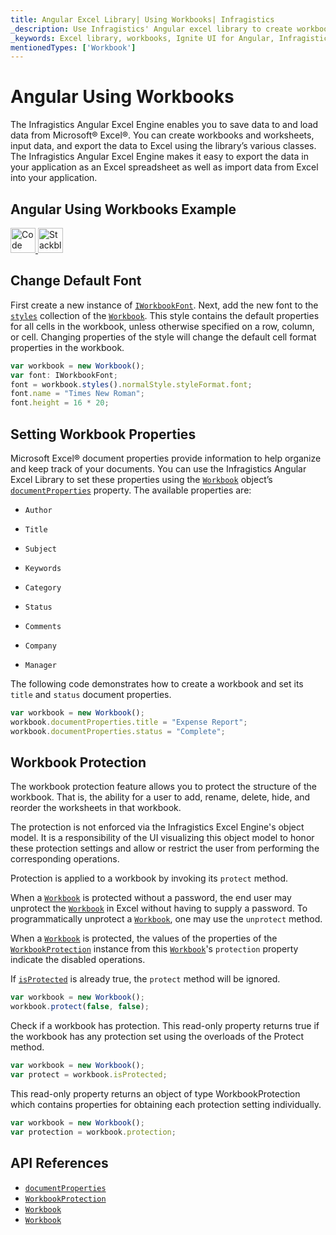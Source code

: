 ```yaml
---
title: Angular Excel Library| Using Workbooks| Infragistics
_description: Use Infragistics' Angular excel library to create workbooks and worksheets, input data and export the date to Microsoft® Excel. View Ignite UI for Angular excel tutorials for more information!
_keywords: Excel library, workbooks, Ignite UI for Angular, Infragistics
mentionedTypes: ['Workbook']
---
```


# Angular Using Workbooks

The Infragistics Angular Excel Engine enables you to save data to and load data from Microsoft® Excel®. You can create workbooks and worksheets, input data, and export the data to Excel using the library’s various classes. The Infragistics Angular Excel Engine makes it easy to export the data in your application as an Excel spreadsheet as well as import data from Excel into your application.

## Angular Using Workbooks Example

<code-view style="height: 500px"
           data-demos-base-url="{environment:dvDemosBaseUrl}"
           iframe-src="{environment:dvDemosBaseUrl}/excel/excel-library-operations-on-workbooks"
           alt="Angular Using Workbooks Example"
           github-src="excel/excel-library/operations-on-workbooks">
</code-view>

<html lang="en" xmlns="http://www.w3.org/1999/xhtml">
    <body>
      <a target="_blank" href="https://codesandbox.io/s/github/IgniteUI/igniteui-angular-examples/tree/master/samples/excel/excel-library/operations-on-workbooks?fontsize=14&hidenavigation=1&theme=dark&view=preview&file=/src/app.component.html" rel="noopener noreferrer">
            <img height="40px" style="border-radius: 0rem; max-width: 100%;" alt="Code Sandbox" src="https://static.infragistics.com/xplatform/images/browsers/open-sandbox.png"/>
        </a>
        <a target="_blank" href="https://stackblitz.com/github/IgniteUI/igniteui-angular-examples/tree/master/samples/excel/excel-library/operations-on-workbooks?file=src%2Fapp.component.html" rel="noopener noreferrer">
            <img height="40px" style="border-radius: 0rem; max-width: 100%;" alt="Stackblitz" src="https://static.infragistics.com/xplatform/images/browsers/open-stackblitz.png"/>
        </a>
    </body>
</html>

<div class="divider--half"></div>

## Change Default Font

First create a new instance of [`IWorkbookFont`]({environment:dvApiBaseUrl}/products/ignite-ui-angular/api/docs/typescript/latest/interfaces/iworkbookfont.html). Next, add the new font to the [`styles`]({environment:dvApiBaseUrl}/products/ignite-ui-angular/api/docs/typescript/latest/classes/workbook.html#styles) collection of the [`Workbook`]({environment:dvApiBaseUrl}/products/ignite-ui-angular/api/docs/typescript/latest/classes/workbook.html). This style contains the default properties for all cells in the workbook, unless otherwise specified on a row, column, or cell. Changing properties of the style will change the default cell format properties in the workbook.

```ts
var workbook = new Workbook();
var font: IWorkbookFont;
font = workbook.styles().normalStyle.styleFormat.font;
font.name = "Times New Roman";
font.height = 16 * 20;
```

## Setting Workbook Properties

Microsoft Excel® document properties provide information to help organize and keep track of your documents. You can use the Infragistics Angular Excel Library to set these properties using the [`Workbook`]({environment:dvApiBaseUrl}/products/ignite-ui-angular/api/docs/typescript/latest/classes/workbook.html) object’s [`documentProperties`]({environment:dvApiBaseUrl}/products/ignite-ui-angular/api/docs/typescript/latest/classes/workbook.html#documentproperties) property. The available properties are:

-   `Author`

-   `Title`

-   `Subject`

-   `Keywords`

-   `Category`

-   `Status`

-   `Comments`

-   `Company`

-   `Manager`

The following code demonstrates how to create a workbook and set its `title` and `status` document properties.

```ts
var workbook = new Workbook();
workbook.documentProperties.title = "Expense Report";
workbook.documentProperties.status = "Complete";
```

## Workbook Protection

The workbook protection feature allows you to protect the structure of the workbook. That is, the ability for a user to add, rename, delete, hide, and reorder the worksheets in that workbook.

The protection is not enforced via the Infragistics Excel Engine's object model. It is a responsibility of the UI visualizing this object model to honor these protection settings and allow or restrict the user from performing the corresponding operations.

Protection is applied to a workbook by invoking its `protect` method.

When a [`Workbook`]({environment:dvApiBaseUrl}/products/ignite-ui-angular/api/docs/typescript/latest/classes/workbook.html) is protected without a password, the end user may unprotect the [`Workbook`]({environment:dvApiBaseUrl}/products/ignite-ui-angular/api/docs/typescript/latest/classes/workbook.html) in Excel without having to supply a password. To programmatically unprotect a [`Workbook`]({environment:dvApiBaseUrl}/products/ignite-ui-angular/api/docs/typescript/latest/classes/workbook.html), one may use the `unprotect` method.

When a [`Workbook`]({environment:dvApiBaseUrl}/products/ignite-ui-angular/api/docs/typescript/latest/classes/workbook.html) is protected, the values of the properties of the [`WorkbookProtection`]({environment:dvApiBaseUrl}/products/ignite-ui-angular/api/docs/typescript/latest/classes/workbookprotection.html) instance from this [`Workbook`]({environment:dvApiBaseUrl}/products/ignite-ui-angular/api/docs/typescript/latest/classes/workbook.html)'s `protection` property indicate the disabled operations.

If [`isProtected`]({environment:dvApiBaseUrl}/products/ignite-ui-angular/api/docs/typescript/latest/classes/workbook.html#isprotected) is already true, the `protect` method will be ignored.

```ts
var workbook = new Workbook();
workbook.protect(false, false);
```

Check if a workbook has protection. This read-only property returns true if the workbook has any protection set using the overloads of the Protect method.

```ts
var workbook = new Workbook();
var protect = workbook.isProtected;
```

This read-only property returns an object of type WorkbookProtection which contains properties for obtaining each protection setting individually.

```ts
var workbook = new Workbook();
var protection = workbook.protection;
```

## API References

-   [`documentProperties`]({environment:dvApiBaseUrl}/products/ignite-ui-angular/api/docs/typescript/latest/classes/workbook.html#documentproperties)
-   [`WorkbookProtection`]({environment:dvApiBaseUrl}/products/ignite-ui-angular/api/docs/typescript/latest/classes/workbookprotection.html)
-   [`Workbook`]({environment:dvApiBaseUrl}/products/ignite-ui-angular/api/docs/typescript/latest/classes/workbook.html)
-   [`Workbook`]({environment:dvApiBaseUrl}/products/ignite-ui-angular/api/docs/typescript/latest/classes/workbook.html)
